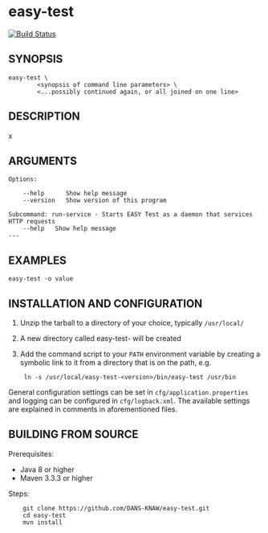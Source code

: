 easy-test
===========
[![Build Status](https://travis-ci.org/DANS-KNAW/easy-test.png?branch=master)](https://travis-ci.org/DANS-KNAW/easy-test)

<Remove this comment and extend the descriptions below>


SYNOPSIS
--------

    easy-test \
            <synopsis of command line parameters> \
            <...possibly continued again, or all joined on one line>


DESCRIPTION
-----------

x


ARGUMENTS
---------

    Options:

        --help      Show help message
        --version   Show version of this program

    Subcommand: run-service - Starts EASY Test as a daemon that services HTTP requests
        --help   Show help message
    ---

EXAMPLES
--------

    easy-test -o value


INSTALLATION AND CONFIGURATION
------------------------------


1. Unzip the tarball to a directory of your choice, typically `/usr/local/`
2. A new directory called easy-test-<version> will be created
3. Add the command script to your `PATH` environment variable by creating a symbolic link to it from a directory that is
   on the path, e.g. 
   
        ln -s /usr/local/easy-test-<version>/bin/easy-test /usr/bin



General configuration settings can be set in `cfg/application.properties` and logging can be configured
in `cfg/logback.xml`. The available settings are explained in comments in aforementioned files.


BUILDING FROM SOURCE
--------------------

Prerequisites:

* Java 8 or higher
* Maven 3.3.3 or higher

Steps:

        git clone https://github.com/DANS-KNAW/easy-test.git
        cd easy-test
        mvn install

